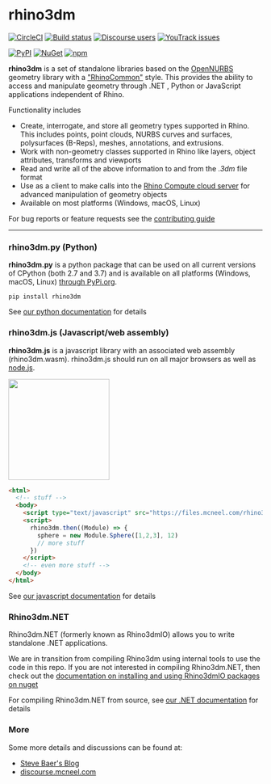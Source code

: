 # rhino3dm

[![CircleCI](https://circleci.com/gh/mcneel/rhino3dm/tree/master.svg?style=shield&circle-token=53733a2fe2cf99a11808d1e5210bc1aeb3f13ea9)](https://circleci.com/gh/mcneel/rhino3dm/tree/master)
[![Build status](https://ci.appveyor.com/api/projects/status/v26tjylbp8txoasf/branch/master?svg=true)](https://ci.appveyor.com/project/mcneel/rhino3dm/branch/master)
[![Discourse users](https://img.shields.io/discourse/https/discourse.mcneel.com/users.svg)](https://discourse.mcneel.com/c/serengeti/rhino3dm)
[![YouTrack issues](https://img.shields.io/badge/youtrack-RH3DM-blue.svg)](https://mcneel.myjetbrains.com/youtrack/issues?q=project:%20Rhino3dm)

[![PyPI](https://img.shields.io/pypi/v/rhino3dm.svg)](https://pypi.org/project/rhino3dm)
[![NuGet](https://img.shields.io/nuget/v/Rhino3dmIO.Desktop.svg?style=flat)](https://www.nuget.org/profiles/McNeel)
[![npm](https://img.shields.io/npm/v/rhino3dm.svg)](https://www.npmjs.com/package/rhino3dm)

**rhino3dm** is a set of standalone libraries based on the [OpenNURBS](https://developer.rhino3d.com/guides/opennurbs/what-is-opennurbs/) geometry library with a ["RhinoCommon"](https://developer.rhino3d.com/guides/rhinocommon/what-is-rhinocommon/) style. This provides the ability to access and manipulate geometry through .NET , Python or JavaScript applications independent of Rhino.  

Functionality includes

- Create, interrogate, and store all geometry types supported in Rhino. This includes points, point clouds, NURBS curves and surfaces, polysurfaces (B-Reps), meshes, annotations, and extrusions.
- Work with non-geometry classes supported in Rhino like layers, object attributes, transforms and viewports
- Read and write all of the above information to and from the *.3dm* file format
- Use as a client to make calls into the [Rhino Compute cloud server](https://www.rhino3d.com/compute) for advanced manipulation of geometry objects
- Available on most platforms (Windows, macOS, Linux)

For bug reports or feature requests see the [contributing guide](CONTRIBUTING.md)

---

### rhino3dm.py (Python)
**rhino3dm.py** is a python package that can be used on all current versions of CPython (both 2.7 and 3.7) and is available on all platforms (Windows, macOS, Linux) [through PyPi.org](https://pypi.org/project/rhino3dm/).

`pip install rhino3dm`

See [our python documentation](docs/python/RHINO3DM.PY.md) for details


### rhino3dm.js (Javascript/web assembly)

**rhino3dm.js** is a javascript library with an associated web assembly (rhino3dm.wasm). rhino3dm.js should run on all major browsers as well as [node.js](https://nodejs.org/).

<img src="docs/images/rhino3dm_rhinologo.png" width="200"></img>

```html
<html>
  <!-- stuff -->
  <body>
    <script type="text/javascript" src="https://files.mcneel.com/rhino3dm/js/latest/rhino3dm.js"></script>
    <script>
      rhino3dm.then((Module) => {
        sphere = new Module.Sphere([1,2,3], 12)
        // more stuff
      })
    </script>
    <!-- even more stuff -->
  </body>
</html>
```

See [our javascript documentation](docs/javascript/RHINO3DM.JS.md) for details

### Rhino3dm.NET

Rhino3dm.NET (formerly known as Rhino3dmIO) allows you to write standalone .NET applications.

We are in transition from compiling Rhino3dm using internal tools to use the code in this repo. If you are not interested in compiling Rhino3dm.NET, then check out the [documentation on installing and using Rhino3dmIO packages on nuget](https://developer.rhino3d.com/guides/opennurbs/what-is-rhino3dmio/)

For compiling Rhino3dm.NET from source, see [our .NET documentation](docs/dotnet/RHINO3DM-BUILD.CS.md) for details

### More

Some more details and discussions can be found at:
  * [Steve Baer's Blog](https://stevebaer.wordpress.com/2018/10/15/rhino3dm-geometry-toolkits-for-net-python-and-javascript/)
  * [discourse.mcneel.com](https://discourse.mcneel.com/c/serengeti/rhino3dm)
